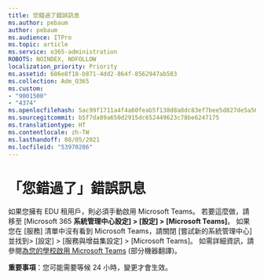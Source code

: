 ```yaml
---
title: 您錯過了錯誤訊息
ms.author: pebaum
author: pebaum
ms.audience: ITPro
ms.topic: article
ms.service: o365-administration
ROBOTS: NOINDEX, NOFOLLOW
localization_priority: Priority
ms.assetid: 686e8f18-b871-4dd2-864f-8562947ab583
ms.collection: Adm_O365
ms.custom:
- "9001500"
- "4374"
ms.openlocfilehash: 5ac99f1711a4f4a60feab5f138d8a8dc83ef7bee5d827de5a567417bfca9f5aa
ms.sourcegitcommit: b5f7da89a650d2915dc652449623c78be6247175
ms.translationtype: HT
ms.contentlocale: zh-TW
ms.lasthandoff: 08/05/2021
ms.locfileid: "53970286"
---
```

# <a name="youre-missing-out-error-message"></a>「您錯過了」錯誤訊息

如果您擁有 EDU 租用戶，則必須手動啟用 Microsoft Teams。 若要這麼做，請移至 [Microsoft 365 **系統管理中心設定] > [設定] > [Microsoft Teams]**。 如果您在 [服務] 清單中沒有看到 Microsoft Teams，請關閉 [嘗試新的系統管理中心] 並找到> [設定] > [服務與增益集設定] > [Microsoft Teams]。 如需詳細資訊，請參閱[為您的學校啟用 Microsoft Teams](https://docs.microsoft.com/microsoft-365/education/intune-edu-trial/enable-microsoft-teams#enable-microsoft-teams-for-your-school-1) (部分機器翻譯)。

**重要事項**：您可能需要等候 24 小時，變更才會生效。
